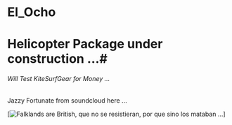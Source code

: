 # El_Ocho

# Helicopter Package under construction ...#

###### Will Test KiteSurfGear for Money ... ######


Jazzy Fortunate from soundcloud here ... 

[![Falklands are British, que no se resistieran, por que sino los mataban ... 
](https://raw.githubusercontent.com/rgarro/El_Ocho/main/elLocho.PNG)]


